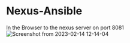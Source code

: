 # Nexus-Ansible

In the Browser to the nexus server on port 8081
![Screenshot from 2023-02-14 12-14-04](https://user-images.githubusercontent.com/110065223/229320202-a4072b6b-e6d7-4557-96de-3db0e669d7e7.png)
